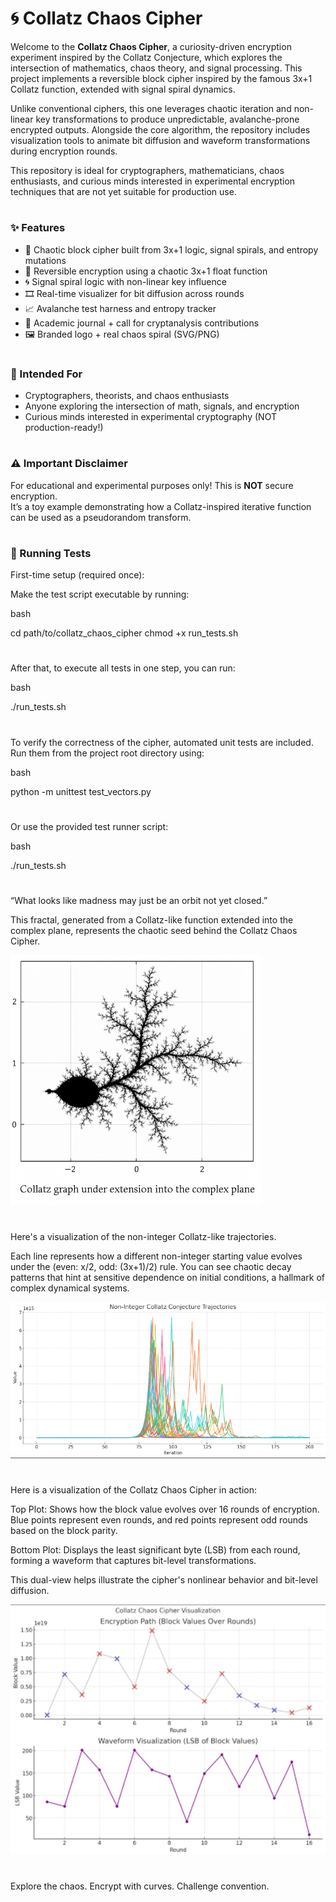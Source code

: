 # 🌀 Collatz Chaos Cipher

Welcome to the **Collatz Chaos Cipher**, a curiosity-driven encryption experiment inspired by the Collatz Conjecture, which explores the intersection of mathematics, chaos theory, and signal processing. This project implements a reversible block cipher inspired by the famous 3x+1 Collatz function, extended with signal spiral dynamics.

Unlike conventional ciphers, this one leverages chaotic iteration and non-linear key transformations to produce unpredictable, avalanche-prone encrypted outputs. Alongside the core algorithm, the repository includes visualization tools to animate bit diffusion and waveform transformations during encryption rounds.

This repository is ideal for cryptographers, mathematicians, chaos enthusiasts, and curious minds interested in experimental encryption techniques that are not yet suitable for production use.
#
#
### ✨ Features

- 🔐 Chaotic block cipher built from 3x+1 logic, signal spirals, and entropy mutations  
- 🔄 Reversible encryption using a chaotic 3x+1 float function  
- 🌀 Signal spiral logic with non-linear key influence  
- 🎞️ Real-time visualizer for bit diffusion across rounds  
- 📈 Avalanche test harness and entropy tracker  
- 🧠 Academic journal + call for cryptanalysis contributions  
- 🖼️ Branded logo + real chaos spiral (SVG/PNG)  
#
#
### 🔬 Intended For

- Cryptographers, theorists, and chaos enthusiasts  
- Anyone exploring the intersection of math, signals, and encryption  
- Curious minds interested in experimental cryptography (NOT production-ready!)
#
#
### ⚠️ Important Disclaimer

For educational and experimental purposes only! This is **NOT** secure encryption.  
It’s a toy example demonstrating how a Collatz-inspired iterative function can be used as a pseudorandom transform.
#
#
### 🧪 Running Tests

First-time setup (required once):

Make the test script executable by running:

bash

cd path/to/collatz_chaos_cipher
chmod +x run_tests.sh
#
After that, to execute all tests in one step, you can run:

bash

./run_tests.sh
#
To verify the correctness of the cipher, automated unit tests are included. Run them from the project root directory using:

bash

python -m unittest test_vectors.py
#
Or use the provided test runner script:

bash

./run_tests.sh
#
#
“What looks like madness may just be an orbit not yet closed.”


This fractal, generated from a Collatz-like function extended into the complex plane, represents the chaotic seed behind the Collatz Chaos Cipher. 

![Collatz Fractal](./assets/images/collatz_fractal.png)
#
#
Here's a visualization of the non-integer Collatz-like trajectories. 

Each line represents how a different non-integer starting value evolves under the (even: x/2, odd: (3x+1)/2) rule. You can see chaotic decay patterns that hint at sensitive dependence on initial conditions, a hallmark of complex dynamical systems.


![Non-Integer Collatz-Conjuncture Trajectories](./assets/images/non-integer_collatz-conjecture_trajectories.png)
#
#
Here is a visualization of the Collatz Chaos Cipher in action:


Top Plot: Shows how the block value evolves over 16 rounds of encryption. Blue points represent even rounds, and red points represent odd rounds based on the block parity.


Bottom Plot: Displays the least significant byte (LSB) from each round, forming a waveform that captures bit-level transformations.


This dual-view helps illustrate the cipher's nonlinear behavior and bit-level diffusion.


![Encryption Path (Block Values Over Rounds)](./assets/images/encryption_path.png)
#
#
Explore the chaos. Encrypt with curves. Challenge convention.
